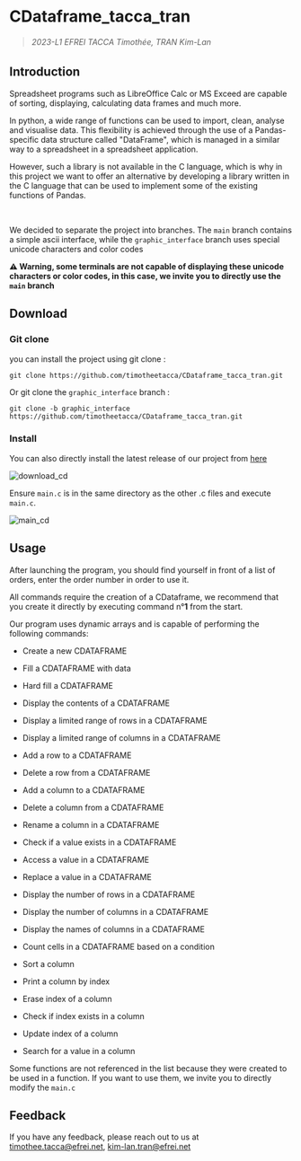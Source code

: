 # CDataframe_tacca_tran
> ###### 2023-L1 EFREI TACCA Timothée, TRAN Kim-Lan


## Introduction

Spreadsheet programs such as LibreOffice Calc or MS Exceed are capable of sorting, displaying, calculating  data frames and much more. 

In python, a wide range of functions can be used to import, clean, analyse and visualise data. This flexibility is achieved through the use of a Pandas-specific data structure called "DataFrame", which is managed in a similar way to a spreadsheet in a spreadsheet application.

However, such a library is not available in the C language, which is why in this project we want to offer an alternative by developing a library written in the C language that can be used to implement some of the existing functions of Pandas.

‎ 

We decided to separate the project into branches. The `main` branch contains a simple ascii interface, while the `graphic_interface` branch uses special unicode characters and color codes

**⚠ Warning, some terminals are not capable of displaying these unicode characters or color codes, in this case, we invite you to directly use the `main` branch**


## Download

### Git clone
you can install the project using git clone :

```
git clone https://github.com/timotheetacca/CDataframe_tacca_tran.git
```
Or git clone the `graphic_interface` branch :
```
git clone -b graphic_interface https://github.com/timotheetacca/CDataframe_tacca_tran.git
```

### Install

You can also directly install the latest release of our project from [here](https://github.com/timotheetacca/CDataframe_tacca_tran) 

![download_cd](https://github.com/timotheetacca/CDataframe_tacca_tran/assets/66522009/f9067b4c-72d6-43ac-88a9-c637147a1cb0)

Ensure `main.c` is in the same directory as the other .c files and execute `main.c`.

![main_cd](https://github.com/timotheetacca/CDataframe_tacca_tran/assets/66522009/2b56d881-54fc-423b-b402-c0229a3197f5)

## Usage

After launching the program, you should find yourself in front of a list of orders, enter the order number in order to use it. 

All commands require the creation of a CDataframe, we recommend that you create it directly by executing command n°**1** from the start.

Our program uses dynamic arrays and is capable of performing the following commands:

* Create a new CDATAFRAME

* Fill a CDATAFRAME with data

* Hard fill a CDATAFRAME

* Display the contents of a CDATAFRAME

* Display a limited range of rows in a CDATAFRAME

* Display a limited range of columns in a CDATAFRAME

* Add a row to a CDATAFRAME

* Delete a row from a CDATAFRAME

* Add a column to a CDATAFRAME

* Delete a column from a CDATAFRAME

* Rename a column in a CDATAFRAME

* Check if a value exists in a CDATAFRAME

* Access a value in a CDATAFRAME

* Replace a value in a CDATAFRAME

* Display the number of rows in a CDATAFRAME

* Display the number of columns in a CDATAFRAME

* Display the names of columns in a CDATAFRAME

* Count cells in a CDATAFRAME based on a condition

* Sort a column

* Print a column by index

* Erase index of a column

* Check if index exists in a column

* Update index of a column

* Search for a value in a column


Some functions are not referenced in the list because they were created to be used in a function. If you want to use them, we invite you to directly modify the `main.c`

## Feedback

If you have any feedback, please reach out to us at timothee.tacca@efrei.net, kim-lan.tran@efrei.net
